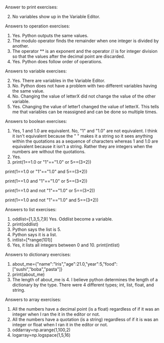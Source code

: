 Answer to print exercises:

2. No variables show up in the Variable Editor.


Answers to operation exercises:

1. Yes. Python outputs the same values. 
2. The modulo operator finds the remainder when one integer is divided by another.
3. The operator ** is an exponent and the operator // is for integer division so that the values after the decimal point are discarded.
4. Yes. Python does follow order of operations.


Answers to variable exercises:

2. Yes. There are variables in the Variable Editor. 
4. No. Python does not have a problem with two different variables having the same value.
5. No. Changing the value of letterX did not change the value of the other variable.
6. Yes. Changing the value of letter1 changed the value of letterX. This tells me that variables can be reassigned and can be done so multiple times.


Answers to boolean exercises:

1. Yes, 1 and 1.0 are equivalent. No, "1" and "1.0" are not equivalent. I think it isn't equivalent because the " " makes it a string so it sees anything within the quotations as a sequence of characters whereas 1 and 1.0 are equivalent because it isn't a string. Rather they are integers when the numbers are without the quotations.  
2. Yes.
3. print(1==1.0 or "1"=="1.0" or 5==(3+2))

print(1==1.0 or "1"=="1.0" and 5==(3+2))

print(1==1.0 and "1"=="1.0" or 5==(3+2))

print(1==1.0 and not "1"=="1.0" or 5==(3+2))

print(1==1.0 and not "1"=="1.0" and 5==(3+2))


Answers to list exercises:

1. oddlist=[1,3,5,7,9]  Yes. Oddlist become a variable.
2. print(oddlist)
3. Python says the list is 5.
4. Python says it is a list.
5. intlist=[*range(101)]
6. Yes, it lists all integers between 0 and 10. print(intlist)


Answers to dictionary exercises:

1. about_me={"name":"Iris","age":21.0,"year":5,"food":["sushi","boba","pasta"]} 
2. print(about_me)
3. The length of about_me is 4. I believe python determines the length of a dictionary by the type. There were 4 different types; int, list, float, and string.


Answers to array exercises:

1. All the numbers have a decimal point (is a float) regardless of if it was an integer when I ran the it in the editor or not. 
2. All the numbers have a quotation (is a string) regardless of if it is was an integer or float when I ran it in the editor or not.
3. oddarray=np.arange(1,100,2)
4. logarray=np.logspace(1,5,16)









